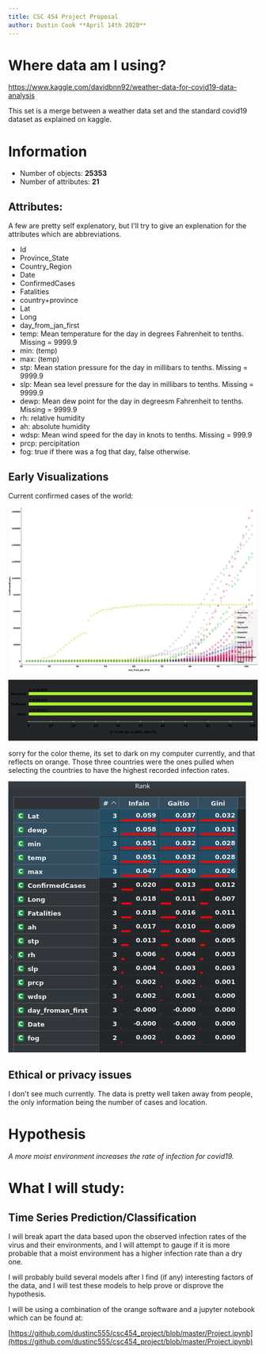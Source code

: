 ```yaml
---
title: CSC 454 Project Proposal
author: Dustin Cook **April 14th 2020**
---
```


# Where data am I using?

https://www.kaggle.com/davidbnn92/weather-data-for-covid19-data-analysis

This set is a merge between a weather data set and the standard covid19 dataset as explained on kaggle. 

# Information

- Number of objects: **25353**
- Number of attributes: **21**

## Attributes:

A few are pretty self explenatory, but I'll try to give an explenation for the attributes which are abbreviations.

- Id
- Province_State
- Country_Region
- Date
- ConfirmedCases
- Fatalities
- country+province
- Lat
- Long
- day_from_jan_first
- temp: Mean temperature for the day in degrees Fahrenheit to tenths. Missing = 9999.9
- min: (temp)
- max: (temp)
- stp: Mean station pressure for the day in millibars to tenths. Missing = 9999.9
- slp: Mean sea level pressure for the day in millibars to tenths. Missing = 9999.9
- dewp: Mean dew point for the day in degreesm Fahrenheit to tenths. Missing = 9999.9
- rh: relative humidity
- ah: absolute humidity
- wdsp: Mean wind speed for the day in knots to tenths. Missing = 999.9
- prcp: percipitation
- fog: true if there was a fog that day, false otherwise. 



## Early Visualizations

Current confirmed cases of the world:

![World Cases Confirmed](confirmed_cases_world.png)

![High infection rate countries: Andorra, Bahrain, Italy](high_infection_countries.png)

sorry for the color theme, its set to dark on my computer currently, and that reflects on orange. Those three countries were the ones pulled when selecting the countries to have the highest recorded infection rates. 

![Rankings](attribute_rankings.png)

## Ethical or privacy issues

I don't see much currently. The data is pretty well taken away from people, the only information being the number of cases and location.

# Hypothesis

*A more moist environment increases the rate of infection for covid19.*

# What I will study:

## Time Series Prediction/Classification

I will break apart the data based upon the observed infection rates of the virus and their environments, and I will attempt to gauge if it is more probable that a moist environment has a higher infection rate than a dry one.

I will probably build several models after I find (if any) interesting factors of the data, and I will test these models to help prove or disprove the hypothesis. 

I will be using a combination of the orange software and a jupyter notebook which can be found at:

[https://github.com/dustinc555/csc454_project/blob/master/Project.ipynb](https://github.com/dustinc555/csc454_project/blob/master/Project.ipynb)

